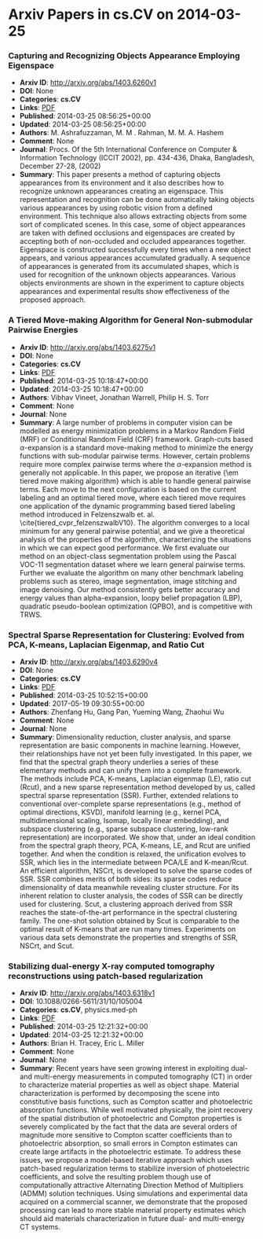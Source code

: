 # Arxiv Papers in cs.CV on 2014-03-25
### Capturing and Recognizing Objects Appearance Employing Eigenspace
- **Arxiv ID**: http://arxiv.org/abs/1403.6260v1
- **DOI**: None
- **Categories**: **cs.CV**
- **Links**: [PDF](http://arxiv.org/pdf/1403.6260v1)
- **Published**: 2014-03-25 08:56:25+00:00
- **Updated**: 2014-03-25 08:56:25+00:00
- **Authors**: M. Ashrafuzzaman, M. M . Rahman, M. M. A. Hashem
- **Comment**: None
- **Journal**: Procs. Of the 5th International Conference on Computer &
  Information Technology (ICCIT 2002), pp. 434-436, Dhaka, Bangladesh, December
  27-28, (2002)
- **Summary**: This paper presents a method of capturing objects appearances from its environment and it also describes how to recognize unknown appearances creating an eigenspace. This representation and recognition can be done automatically taking objects various appearances by using robotic vision from a defined environment. This technique also allows extracting objects from some sort of complicated scenes. In this case, some of object appearances are taken with defined occlusions and eigenspaces are created by accepting both of non-occluded and occluded appearances together. Eigenspace is constructed successfully every times when a new object appears, and various appearances accumulated gradually. A sequence of appearances is generated from its accumulated shapes, which is used for recognition of the unknown objects appearances. Various objects environments are shown in the experiment to capture objects appearances and experimental results show effectiveness of the proposed approach.



### A Tiered Move-making Algorithm for General Non-submodular Pairwise Energies
- **Arxiv ID**: http://arxiv.org/abs/1403.6275v1
- **DOI**: None
- **Categories**: **cs.CV**
- **Links**: [PDF](http://arxiv.org/pdf/1403.6275v1)
- **Published**: 2014-03-25 10:18:47+00:00
- **Updated**: 2014-03-25 10:18:47+00:00
- **Authors**: Vibhav Vineet, Jonathan Warrell, Philip H. S. Torr
- **Comment**: None
- **Journal**: None
- **Summary**: A large number of problems in computer vision can be modelled as energy minimization problems in a Markov Random Field (MRF) or Conditional Random Field (CRF) framework. Graph-cuts based $\alpha$-expansion is a standard move-making method to minimize the energy functions with sub-modular pairwise terms. However, certain problems require more complex pairwise terms where the $\alpha$-expansion method is generally not applicable.   In this paper, we propose an iterative {\em tiered move making algorithm} which is able to handle general pairwise terms. Each move to the next configuration is based on the current labeling and an optimal tiered move, where each tiered move requires one application of the dynamic programming based tiered labeling method introduced in Felzenszwalb et. al. \cite{tiered_cvpr_felzenszwalbV10}. The algorithm converges to a local minimum for any general pairwise potential, and we give a theoretical analysis of the properties of the algorithm, characterizing the situations in which we can expect good performance. We first evaluate our method on an object-class segmentation problem using the Pascal VOC-11 segmentation dataset where we learn general pairwise terms. Further we evaluate the algorithm on many other benchmark labeling problems such as stereo, image segmentation, image stitching and image denoising. Our method consistently gets better accuracy and energy values than alpha-expansion, loopy belief propagation (LBP), quadratic pseudo-boolean optimization (QPBO), and is competitive with TRWS.



### Spectral Sparse Representation for Clustering: Evolved from PCA, K-means, Laplacian Eigenmap, and Ratio Cut
- **Arxiv ID**: http://arxiv.org/abs/1403.6290v4
- **DOI**: None
- **Categories**: **cs.CV**
- **Links**: [PDF](http://arxiv.org/pdf/1403.6290v4)
- **Published**: 2014-03-25 10:52:15+00:00
- **Updated**: 2017-05-19 09:30:55+00:00
- **Authors**: Zhenfang Hu, Gang Pan, Yueming Wang, Zhaohui Wu
- **Comment**: None
- **Journal**: None
- **Summary**: Dimensionality reduction, cluster analysis, and sparse representation are basic components in machine learning. However, their relationships have not yet been fully investigated. In this paper, we find that the spectral graph theory underlies a series of these elementary methods and can unify them into a complete framework. The methods include PCA, K-means, Laplacian eigenmap (LE), ratio cut (Rcut), and a new sparse representation method developed by us, called spectral sparse representation (SSR). Further, extended relations to conventional over-complete sparse representations (e.g., method of optimal directions, KSVD), manifold learning (e.g., kernel PCA, multidimensional scaling, Isomap, locally linear embedding), and subspace clustering (e.g., sparse subspace clustering, low-rank representation) are incorporated. We show that, under an ideal condition from the spectral graph theory, PCA, K-means, LE, and Rcut are unified together. And when the condition is relaxed, the unification evolves to SSR, which lies in the intermediate between PCA/LE and K-mean/Rcut. An efficient algorithm, NSCrt, is developed to solve the sparse codes of SSR. SSR combines merits of both sides: its sparse codes reduce dimensionality of data meanwhile revealing cluster structure. For its inherent relation to cluster analysis, the codes of SSR can be directly used for clustering. Scut, a clustering approach derived from SSR reaches the state-of-the-art performance in the spectral clustering family. The one-shot solution obtained by Scut is comparable to the optimal result of K-means that are run many times. Experiments on various data sets demonstrate the properties and strengths of SSR, NSCrt, and Scut.



### Stabilizing dual-energy X-ray computed tomography reconstructions using patch-based regularization
- **Arxiv ID**: http://arxiv.org/abs/1403.6318v1
- **DOI**: 10.1088/0266-5611/31/10/105004
- **Categories**: **cs.CV**, physics.med-ph
- **Links**: [PDF](http://arxiv.org/pdf/1403.6318v1)
- **Published**: 2014-03-25 12:21:32+00:00
- **Updated**: 2014-03-25 12:21:32+00:00
- **Authors**: Brian H. Tracey, Eric L. Miller
- **Comment**: None
- **Journal**: None
- **Summary**: Recent years have seen growing interest in exploiting dual- and multi-energy measurements in computed tomography (CT) in order to characterize material properties as well as object shape. Material characterization is performed by decomposing the scene into constitutive basis functions, such as Compton scatter and photoelectric absorption functions. While well motivated physically, the joint recovery of the spatial distribution of photoelectric and Compton properties is severely complicated by the fact that the data are several orders of magnitude more sensitive to Compton scatter coefficients than to photoelectric absorption, so small errors in Compton estimates can create large artifacts in the photoelectric estimate. To address these issues, we propose a model-based iterative approach which uses patch-based regularization terms to stabilize inversion of photoelectric coefficients, and solve the resulting problem though use of computationally attractive Alternating Direction Method of Multipliers (ADMM) solution techniques. Using simulations and experimental data acquired on a commercial scanner, we demonstrate that the proposed processing can lead to more stable material property estimates which should aid materials characterization in future dual- and multi-energy CT systems.



